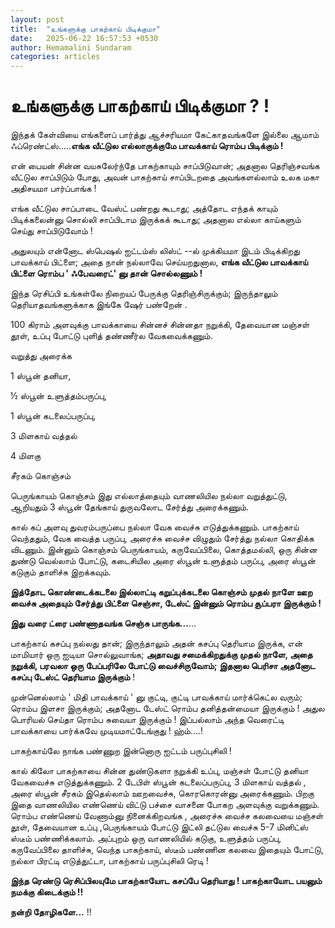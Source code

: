 ```yaml
---
layout: post
title:  "உங்களுக்கு பாகற்காய் பிடிக்குமா"
date:   2025-06-22 16:57:53 +0530
author: Hemamalini Sundaram
categories: articles
---
```


#  உங்களுக்கு பாகற்காய் பிடிக்குமா ? ! 

இந்தக் கேள்வியை எங்களைப் பார்த்து ஆச்சரியமா கேட்காதவங்களே இல்லை ஆமாம்
ஃப்ரெண்ட்ஸ்.....**எங்க வீட்டுல எல்லாருக்குமே பாவக்காய் ரொம்ப பிடிக்கும் !**

என் பையன் சின்ன வயசுலேர்ந்தே பாகற்காயும் சாப்பிடுவான்; அதனால தெரிஞ்சவங்க வீட்டுல
சாப்பிடும் போது, அவன் பாகற்காய் சாப்பிடறதை அவங்களல்லாம் உலக மகா அதிசயமா பார்ப்பாங்க
!

எங்க வீட்டுல சாப்பாடை வேஸ்ட் பண்றது கூடாது; அத்தோட எந்தக் காயும் பிடிக்கலைன்னு சொல்லி
சாப்பிடாம இருக்கக் கூடாது; அதனால எல்லா காய்களும் செய்து சாப்பிடுவோம் !

அதுலயும் என்னோட ஸ்பெஷல் ஐட்டம்ஸ் லிஸ்ட் --ல் முக்கியமா இடம் பிடிக்கிறது பாவக்காய்
பிட்ளை; அதை நான் நல்லாவே செய்யறதுனால, **எங்க வீட்டுல பாவக்காய் பிட்ளை ரொம்ப '
ஃபேவரைட்' னு தான் சொல்லணும் !**

இந்த ரெசிப்பி உங்கள்லே நிறையப் பேருக்கு தெரிஞ்சிருக்கும்; இருந்தாலும்
தெரியாதவங்களுக்காக இங்கே ஷேர் பண்றேன் .

100 கிராம் அளவுக்கு பாவக்காயை சின்னச் சின்னதா நறுக்கி, தேவையான மஞ்சள் தூள், உப்பு
போட்டு புளித் தண்ணீர்ல வேகவைக்கணும்.

வறுத்து அரைக்க

1 ஸ்பூன் தனியா,

½ ஸ்பூன் உளுத்தம்பருப்பு,

1 ஸ்பூன் கடலைப்பருப்பு,

3 மிளகாய் வத்தல்

4 மிளகு

சீரகம் கொஞ்சம்

பெருங்காயம் கொஞ்சம் இது எல்லாத்தையும் வாணலியில நல்லா வறுத்துட்டு, ஆறியதும் 3 ஸ்பூன்
தேங்காய் துருவலோட சேர்த்து அரைக்கணும்.

கால் கப் அளவு துவரம்பருப்பை நல்லா வேக வைச்சு எடுத்துக்கணும். பாகற்காய் வெந்ததும், வேக
வைத்த பருப்பு, அரைச்சு வைச்ச விழுதும் சேர்த்து நல்லா கொதிக்க விடணும். இன்னும் கொஞ்சம்
பெருங்காயம், கருவேப்பிலை, கொத்தமல்லி, ஒரு சின்ன துண்டு வெல்லாம் போட்டு, கடைசியில
அரை ஸ்பூன் உளுத்தம் பருப்பு, அரை ஸ்பூன் கடுகும் தாளிச்சு இறக்கவும்.

**இத்தோட கொண்டைக்கடலை இல்லாட்டி கறுப்புக்கடலை கொஞ்சம் முதல் நாளே ஊற வைச்சு அதையும்
சேர்த்து பிட்ளை செஞ்சா, டேஸ்ட் இன்னும் ரொம்ப சூப்பரா இருக்கும் !**

**இது வரை ட்ரை பண்ணாதவங்க செஞ்சு பாருங்க...**...

பாகற்காய் கசப்பு நல்லது தான்; இருந்தாலும் அதன் கசப்பு தெரியாம இருக்க, என் மாமியார்
ஒரு ஐடியா சொல்லுவாங்க; **அதாவது சமைக்கிறதுக்கு முதல் நாளே, அதை நறுக்கி, பரவலா
ஒரு பேப்பரிலே போட்டு வைச்சிருவோம்; இதனால பெரிசா அதனோட கசப்பு டேஸ்ட் தெரியாம
இருக்கும்** !

முன்னெல்லாம் ' மிதி பாவக்காய் ' னு குட்டி, குட்டி பாவக்காய் மார்க்கெட்ல வரும்; ரொம்ப
இளசா இருக்கும்; அதனோட டேஸ்ட் ரொம்ப தனித்தன்மையா இருக்கும் ! அதுல பொரியல் செய்தா
ரொம்ப சுவையா இருக்கும் ! இப்பல்லாம் அந்த வெரைட்டி பாவக்காயை பார்க்கவே
முடியமாட்டேங்குது ! ஹ்ம்....!

பாகற்காய்லே நாங்க பண்ணுற இன்னொரு ஐட்டம் பருப்புசிலி !

கால் கிலோ பாகற்காயை சின்ன துண்டுகளா நறுக்கி உப்பு, மஞ்சள் போட்டு தனியா வேகவைச்சு
எடுத்துக்கணும். 2 டேபிள் ஸ்பூன் கடலைப்பருப்பு, 3 மிளகாய் வத்தல் , அரை ஸ்பூன் சீரகம்
இதெல்லாம் ஊறவைச்சு, கொரகொரன்னு அரைக்கணும். பிறகு இதை வாணலியில எண்ணெய் விட்டு பச்சை
வாசனை போகற அளவுக்கு வறுக்கணும். ரொம்ப எண்ணெய் வேணாம்னு நினைக்கிறவங்க , அரைச்சு
வைச்ச கலவையை மஞ்சள் தூள், தேவையான உப்பு ,பெருங்காயம் போட்டு இட்லி தட்டுல வைச்சு 5-7
மினிட்ஸ் ஸ்டீம் பண்ணிக்கலாம். அப்புறம் ஒரு வாணலியில் கடுகு, உளுத்தம் பருப்பு,
கருவேப்பிலை தாளிச்சு, வெந்த பாகற்காய், ஸ்டீம் பண்ணின கலவை இதையும் போட்டு, நல்லா
பிரட்டி எடுத்துட்டா, பாகற்காய் பருப்புசிலி ரெடி !

**இந்த ரெண்டு ரெசிப்பிலயுமே பாகற்காயோட கசப்பே தெரியாது ! பாகற்காயோட பயனும்
நமக்கு கிடைக்கும் !!**

**நன்றி தோழிகளே...** !!
